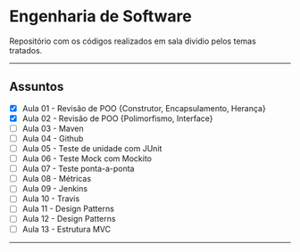 # Engenharia de Software
Repositório com os códigos realizados em sala dividio pelos temas tratados.

-----

## Assuntos

- [X] Aula 01 - Revisão de POO {Construtor, Encapsulamento, Herança}
- [X] Aula 02 - Revisão de POO {Polimorfismo, Interface}
- [ ] Aula 03 - Maven
- [ ] Aula 04 - Github
- [ ] Aula 05 - Teste de unidade com JUnit
- [ ] Aula 06 - Teste Mock com Mockito
- [ ] Aula 07 - Teste ponta-a-ponta
- [ ] Aula 08 - Métricas
- [ ] Aula 09 - Jenkins
- [ ] Aula 10 - Travis
- [ ] Aula 11 - Design Patterns
- [ ] Aula 12 - Design Patterns
- [ ] Aula 13 - Estrutura MVC

-----
